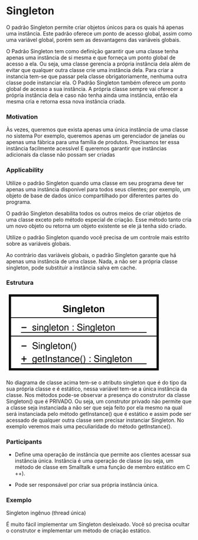 # Singleton

O padrão Singleton permite criar objetos únicos para os quais há apenas uma instância. Este padrão oferece um ponto de acesso global, assim como uma variável global, porém sem as desvantagens das variáveis globais.

O Padrão Singleton tem como definição garantir que uma classe tenha apenas uma instância de si mesma e que forneça um ponto global de acesso a ela. Ou seja, uma classe gerencia a própria instância dela além de evitar que qualquer outra classe crie uma instância dela. Para criar a instancia tem-se que passar pela classe obrigatoriamente, nenhuma outra classe pode instanciar ela. O Padrão Singleton também oferece um ponto global de acesso a sua instância. A própria classe sempre vai oferecer a própria instância dela e caso não tenha ainda uma instância, então ela mesma cria e retorna essa nova instância criada.

### Motivation 

Às vezes, queremos que exista apenas uma única instância de uma classe no sistema
Por exemplo, queremos apenas um gerenciador de janelas ou apenas uma fábrica para uma família de produtos.
Precisamos ter essa instância facilmente acessível
E queremos garantir que instâncias adicionais da classe não possam ser criadas

### Applicability

Utilize o padrão Singleton quando uma classe em seu programa deve ter apenas uma instância disponível para todos seus clientes; por exemplo, um objeto de base de dados único compartilhado por diferentes partes do programa.

 O padrão Singleton desabilita todos os outros meios de criar objetos de uma classe exceto pelo método especial de criação. Esse método tanto cria um novo objeto ou retorna um objeto existente se ele já tenha sido criado.

 Utilize o padrão Singleton quando você precisa de um controle mais estrito sobre as variáveis globais.

 Ao contrário das variáveis globais, o padrão Singleton garante que há apenas uma instância de uma classe. Nada, a não ser a própria classe singleton, pode substituir a instância salva em cache.
 
 ### Estrutura 
 
 ![Estryt](https://raw.githubusercontent.com/IgorAmato/Faculdade/master/Singleton/Estryt.png)
 
 No diagrama de classe acima tem-se o atributo singleton que é do tipo da sua própria classe e é estático, nessa variável tem-se a única instância da classe. Nos métodos pode-se observar a presença do construtor da classe Singleton() que é PRIVADO. Ou seja, um construtor privado não permite que a classe seja instanciada a não ser que seja feito por ela mesmo na qual será instanciada pelo método getInstance() que é estático e assim pode ser acessado de qualquer outra classe sem precisar instanciar Singleton. No exemplo veremos mais uma peculiaridade do método getInstance().
 
 ### Participants
 
- Define uma operação de instância que permite aos clientes acessar sua instância única. Instância é uma operação de classe (ou seja, um método de classe em Smalltalk e uma função de membro estático em C ++).

- Pode ser responsável por criar sua própria instância única.

### Exemplo 

Singleton ingênuo (thread única)

É muito fácil implementar um Singleton desleixado. Você só precisa ocultar o construtor e implementar um método de criação estático.


 


